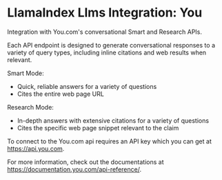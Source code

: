 # LlamaIndex Llms Integration: You

Integration with You.com's conversational Smart and Research APIs.

Each API endpoint is designed to generate conversational
responses to a variety of query types, including inline citations
and web results when relevant.

Smart Mode:

- Quick, reliable answers for a variety of questions
- Cites the entire web page URL

Research Mode:

- In-depth answers with extensive citations for a variety of questions
- Cites the specific web page snippet relevant to the claim

To connect to the You.com api requires an API key which
you can get at https://api.you.com.

For more information, check out the documentations at
https://documentation.you.com/api-reference/.
